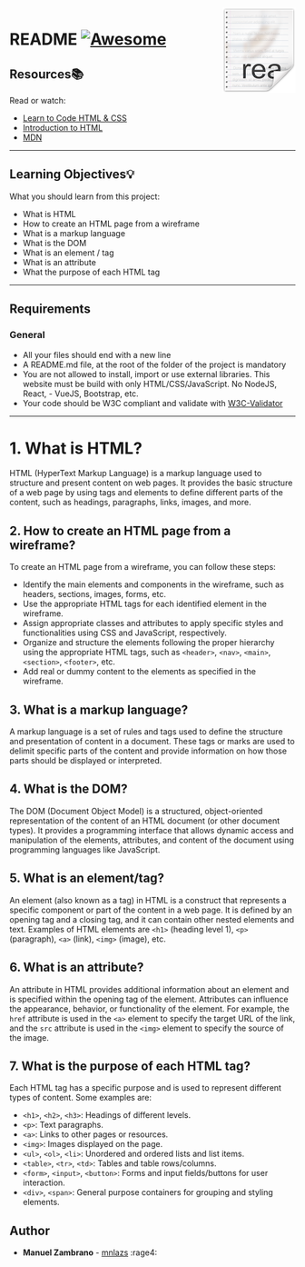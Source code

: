 <img src="icon.png" align="right" />

# README [![Awesome](https://cdn.jsdelivr.net/gh/sindresorhus/awesome@d7305f38d29fed78fa85652e3a63e154dd8e8829/media/badge.svg)](https://github.com/sindresorhus/awesome#readme)

## Resources:books:
Read or watch:
* [Learn to Code HTML & CSS](https://learn.shayhowe.com/html-css/)
* [Introduction to HTML](https://developer.mozilla.org/en-US/docs/Learn/HTML/Introduction_to_HTML)
* [MDN](https://developer.mozilla.org/en-US/)
---

## Learning Objectives:bulb:
What you should learn from this project:

- What is HTML
- How to create an HTML page from a wireframe
- What is a markup language
- What is the DOM
- What is an element / tag
- What is an attribute
- What the purpose of each HTML tag
---

## Requirements
### General
- All your files should end with a new line
- A README.md file, at the root of the folder of the project is mandatory
- You are not allowed to install, import or use external libraries. This website must be build with only HTML/CSS/JavaScript. No NodeJS, React, - VueJS, Bootstrap, etc.
- Your code should be W3C compliant and validate with [W3C-Validator](https://github.com/hs-hq/W3C-Validator)
---

# 1. What is HTML?
HTML (HyperText Markup Language) is a markup language used to structure and present content on web pages. It provides the basic structure of a web page by using tags and elements to define different parts of the content, such as headings, paragraphs, links, images, and more.

## 2. How to create an HTML page from a wireframe?
To create an HTML page from a wireframe, you can follow these steps:
   - Identify the main elements and components in the wireframe, such as headers, sections, images, forms, etc.
   - Use the appropriate HTML tags for each identified element in the wireframe.
   - Assign appropriate classes and attributes to apply specific styles and functionalities using CSS and JavaScript, respectively.
   - Organize and structure the elements following the proper hierarchy using the appropriate HTML tags, such as `<header>`, `<nav>`, `<main>`, `<section>`, `<footer>`, etc.
   - Add real or dummy content to the elements as specified in the wireframe.

## 3. What is a markup language?
A markup language is a set of rules and tags used to define the structure and presentation of content in a document. These tags or marks are used to delimit specific parts of the content and provide information on how those parts should be displayed or interpreted.

## 4. What is the DOM?
The DOM (Document Object Model) is a structured, object-oriented representation of the content of an HTML document (or other document types). It provides a programming interface that allows dynamic access and manipulation of the elements, attributes, and content of the document using programming languages like JavaScript.

## 5. What is an element/tag?
An element (also known as a tag) in HTML is a construct that represents a specific component or part of the content in a web page. It is defined by an opening tag and a closing tag, and it can contain other nested elements and text. Examples of HTML elements are `<h1>` (heading level 1), `<p>` (paragraph), `<a>` (link), `<img>` (image), etc.

## 6. What is an attribute?
An attribute in HTML provides additional information about an element and is specified within the opening tag of the element. Attributes can influence the appearance, behavior, or functionality of the element. For example, the `href` attribute is used in the `<a>` element to specify the target URL of the link, and the `src` attribute is used in the `<img>` element to specify the source of the image.

## 7. What is the purpose of each HTML tag?
Each HTML tag has a specific purpose and is used to represent different types of content. Some examples are:
   - `<h1>`, `<h2>`, `<h3>`: Headings of different levels.
   - `<p>`: Text paragraphs.
   - `<a>`: Links to other pages or resources.
   - `<img>`: Images displayed on the page.
   - `<ul>`, `<ol>`, `<li>`: Unordered and ordered lists and list items.
   - `<table>`, `<tr>`, `<td>`: Tables and table rows/columns.
   - `<form>`, `<input>`, `<button>`: Forms and input fields/buttons for user interaction.
   - `<div>`, `<span>`: General purpose containers for grouping and styling elements.

## Author
- **Manuel Zambrano** - [mnlazs](https://github.com/mnlazs) :rage4:
